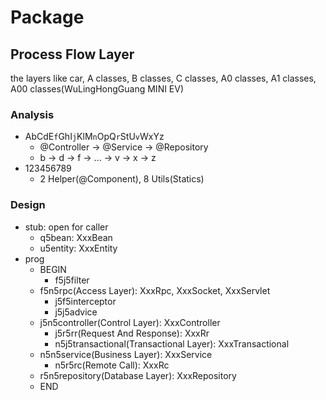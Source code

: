 [//]:(https://github.com/ShaneKing/spec.sk/blob/9301383f8226f5a5126bc0cc4927298bcb4c89f5/Java.md)

# Package

## Process Flow Layer

the layers like car, A classes, B classes, C classes, A0 classes, A1 classes, A00 classes(WuLingHongGuang MINI EV)

### Analysis

- AbCdE`f`GhI`j`KlM`n`OpQ`r`StU`v`WxYz
  - @Controller -> @Service -> @Repository
  - b -> d -> f -> ... -> v -> x -> z
- 123456789
  - 2 Helper(@Component), 8 Utils(Statics)

### Design

- stub: open for caller
  - q5bean: XxxBean
  - u5entity: XxxEntity
- prog
  - BEGIN
    - f5j5filter
  - f5n5rpc(Access Layer): XxxRpc, XxxSocket, XxxServlet
    - j5f5interceptor
    - j5j5advice
  - j5n5controller(Control Layer): XxxController
    - j5r5rr(Request And Response): XxxRr
    - n5j5transactional(Transactional Layer): XxxTransactional
  - n5n5service(Business Layer): XxxService
    - n5r5rc(Remote Call): XxxRc
  - r5n5repository(Database Layer): XxxRepository
  - END
